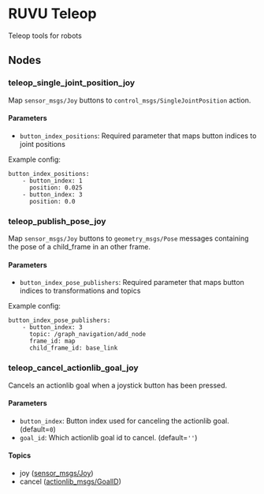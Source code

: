 # RUVU Teleop

Teleop tools for robots

## Nodes

### teleop_single_joint_position_joy

Map `sensor_msgs/Joy` buttons to `control_msgs/SingleJointPosition` action.

#### Parameters

- `button_index_positions`: Required parameter that maps button indices to joint positions

Example config:

```
button_index_positions:
    - button_index: 1
      position: 0.025
    - button_index: 3
      position: 0.0
```

### teleop_publish_pose_joy

Map `sensor_msgs/Joy` buttons to `geometry_msgs/Pose` messages containing the pose of a child_frame in an other frame.

#### Parameters

- `button_index_pose_publishers`: Required parameter that maps button indices to transformations and topics

Example config:

```
button_index_pose_publishers:
    - button_index: 3
      topic: /graph_navigation/add_node
      frame_id: map
      child_frame_id: base_link
```

### teleop_cancel_actionlib_goal_joy

Cancels an actionlib goal when a joystick button has been pressed.

#### Parameters

- `button_index`: Button index used for canceling the actionlib goal. (default=`0`)
- `goal_id`: Which actionlib goal id to cancel. (default=`''`)

#### Topics

- joy ([sensor_msgs/Joy](http://docs.ros.org/api/sensor_msgs/html/msg/Joy.html))
- cancel ([actionlib_msgs/GoalID](http://docs.ros.org/api/actionlib_msgs/html/msg/GoalID.html))
